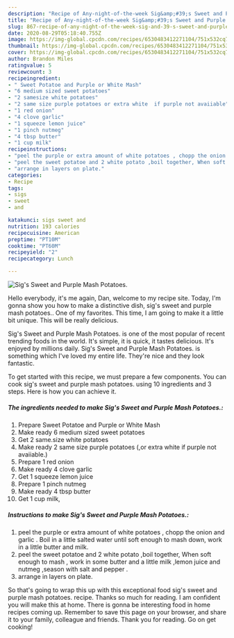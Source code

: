 ```yaml
---
description: "Recipe of Any-night-of-the-week Sig&amp;#39;s Sweet and Purple Mash Potatoes."
title: "Recipe of Any-night-of-the-week Sig&amp;#39;s Sweet and Purple Mash Potatoes."
slug: 867-recipe-of-any-night-of-the-week-sig-and-39-s-sweet-and-purple-mash-potatoes
date: 2020-08-29T05:18:40.755Z
image: https://img-global.cpcdn.com/recipes/6530483412271104/751x532cq70/sigs-sweet-and-purple-mash-potatoes-recipe-main-photo.jpg
thumbnail: https://img-global.cpcdn.com/recipes/6530483412271104/751x532cq70/sigs-sweet-and-purple-mash-potatoes-recipe-main-photo.jpg
cover: https://img-global.cpcdn.com/recipes/6530483412271104/751x532cq70/sigs-sweet-and-purple-mash-potatoes-recipe-main-photo.jpg
author: Brandon Miles
ratingvalue: 5
reviewcount: 3
recipeingredient:
- " Sweet Potatoe and Purple or White Mash"
- "6 medium sized sweet potatoes"
- "2 samesize white potatoes"
- "2 same size purple potatoes or extra white  if purple not avaiiable"
- "1 red onion"
- "4 clove garlic"
- "1 squeeze lemon juice"
- "1 pinch nutmeg"
- "4 tbsp butter"
- "1 cup milk"
recipeinstructions:
- "peel the purple or extra amount of white potatoes , chopp the onion and garlic . Boil in a little salted water until soft enough to mash down, work in a little butter and milk."
- "peel the sweet potatoe and 2 white potato ,boil together, When soft enough to mash , work in some butter and a little milk ,lemon juice and nutmeg ,season with salt and pepper ."
- "arrange in layers on plate."
categories:
- Recipe
tags:
- sigs
- sweet
- and

katakunci: sigs sweet and 
nutrition: 193 calories
recipecuisine: American
preptime: "PT10M"
cooktime: "PT60M"
recipeyield: "2"
recipecategory: Lunch

---
```



![Sig&#39;s Sweet and Purple Mash Potatoes.](https://img-global.cpcdn.com/recipes/6530483412271104/751x532cq70/sigs-sweet-and-purple-mash-potatoes-recipe-main-photo.jpg)

Hello everybody, it's me again, Dan, welcome to my recipe site. Today, I'm gonna show you how to make a distinctive dish, sig&#39;s sweet and purple mash potatoes.. One of my favorites. This time, I am going to make it a little bit unique. This will be really delicious.



Sig&#39;s Sweet and Purple Mash Potatoes. is one of the most popular of recent trending foods in the world. It's simple, it is quick, it tastes delicious. It's enjoyed by millions daily. Sig&#39;s Sweet and Purple Mash Potatoes. is something which I've loved my entire life. They're nice and they look fantastic.


To get started with this recipe, we must prepare a few components. You can cook sig&#39;s sweet and purple mash potatoes. using 10 ingredients and 3 steps. Here is how you can achieve it.

<!--inarticleads1-->

##### The ingredients needed to make Sig&#39;s Sweet and Purple Mash Potatoes.:

1. Prepare  Sweet Potatoe and Purple or White Mash
1. Make ready 6 medium sized sweet potatoes
1. Get 2 same.size white potatoes
1. Make ready 2 same size purple potatoes (,or extra white  if purple not avaiiable.)
1. Prepare 1 red onion
1. Make ready 4 clove garlic
1. Get 1 squeeze lemon juice
1. Prepare 1 pinch nutmeg
1. Make ready 4 tbsp butter
1. Get 1 cup milk,




<!--inarticleads2-->

##### Instructions to make Sig&#39;s Sweet and Purple Mash Potatoes.:

1. peel the purple or extra amount of white potatoes , chopp the onion and garlic . Boil in a little salted water until soft enough to mash down, work in a little butter and milk.
1. peel the sweet potatoe and 2 white potato ,boil together, When soft enough to mash , work in some butter and a little milk ,lemon juice and nutmeg ,season with salt and pepper .
1. arrange in layers on plate.




So that's going to wrap this up with this exceptional food sig&#39;s sweet and purple mash potatoes. recipe. Thanks so much for reading. I am confident you will make this at home. There is gonna be interesting food in home recipes coming up. Remember to save this page on your browser, and share it to your family, colleague and friends. Thank you for reading. Go on get cooking!
